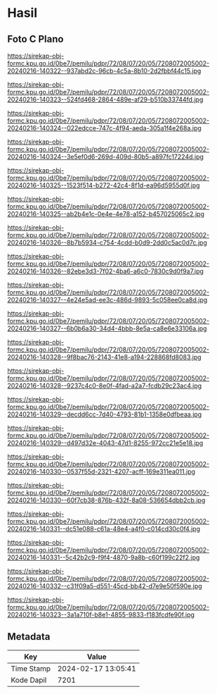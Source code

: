 # Hasil

## Foto C Plano

https://sirekap-obj-formc.kpu.go.id/0be7/pemilu/pdpr/72/08/07/20/05/7208072005002-20240216-140322--937abd2c-96cb-4c5a-8b10-2d2fbbf44c15.jpg

https://sirekap-obj-formc.kpu.go.id/0be7/pemilu/pdpr/72/08/07/20/05/7208072005002-20240216-140323--524fd468-2864-489e-af29-b510b33744fd.jpg

https://sirekap-obj-formc.kpu.go.id/0be7/pemilu/pdpr/72/08/07/20/05/7208072005002-20240216-140324--022edcce-747c-4f94-aeda-305a1f4e268a.jpg

https://sirekap-obj-formc.kpu.go.id/0be7/pemilu/pdpr/72/08/07/20/05/7208072005002-20240216-140324--3e5ef0d6-269d-409d-80b5-a897fc17224d.jpg

https://sirekap-obj-formc.kpu.go.id/0be7/pemilu/pdpr/72/08/07/20/05/7208072005002-20240216-140325--1523f514-b272-42c4-8f1d-ea96d5955d0f.jpg

https://sirekap-obj-formc.kpu.go.id/0be7/pemilu/pdpr/72/08/07/20/05/7208072005002-20240216-140325--ab2b4e1c-0e4e-4e78-a152-b457025065c2.jpg

https://sirekap-obj-formc.kpu.go.id/0be7/pemilu/pdpr/72/08/07/20/05/7208072005002-20240216-140326--8b7b5934-c754-4cdd-b0d9-2dd0c5ac0d7c.jpg

https://sirekap-obj-formc.kpu.go.id/0be7/pemilu/pdpr/72/08/07/20/05/7208072005002-20240216-140326--82ebe3d3-7f02-4ba6-a6c0-7830c9d0f9a7.jpg

https://sirekap-obj-formc.kpu.go.id/0be7/pemilu/pdpr/72/08/07/20/05/7208072005002-20240216-140327--4e24e5ad-ee3c-486d-9893-5c058ee0ca8d.jpg

https://sirekap-obj-formc.kpu.go.id/0be7/pemilu/pdpr/72/08/07/20/05/7208072005002-20240216-140327--6b0b6a30-34d4-4bbb-8e5a-ca8e6e33106a.jpg

https://sirekap-obj-formc.kpu.go.id/0be7/pemilu/pdpr/72/08/07/20/05/7208072005002-20240216-140328--9f8bac76-2143-41e8-a194-228868fd8083.jpg

https://sirekap-obj-formc.kpu.go.id/0be7/pemilu/pdpr/72/08/07/20/05/7208072005002-20240216-140328--9237c4c0-8e0f-4fad-a2a7-fcdb29c23ac4.jpg

https://sirekap-obj-formc.kpu.go.id/0be7/pemilu/pdpr/72/08/07/20/05/7208072005002-20240216-140329--decdd6cc-7d40-4793-81b1-1358e0dfbeaa.jpg

https://sirekap-obj-formc.kpu.go.id/0be7/pemilu/pdpr/72/08/07/20/05/7208072005002-20240216-140329--d497d32e-4043-47d1-8255-972cc21e5e18.jpg

https://sirekap-obj-formc.kpu.go.id/0be7/pemilu/pdpr/72/08/07/20/05/7208072005002-20240216-140330--0537f55d-2321-4207-acff-169e311ea011.jpg

https://sirekap-obj-formc.kpu.go.id/0be7/pemilu/pdpr/72/08/07/20/05/7208072005002-20240216-140330--60f7cb38-876b-432f-8a08-536654dbb2cb.jpg

https://sirekap-obj-formc.kpu.go.id/0be7/pemilu/pdpr/72/08/07/20/05/7208072005002-20240216-140331--dc51e088-c61a-48e4-a4f0-c014cd30c0f4.jpg

https://sirekap-obj-formc.kpu.go.id/0be7/pemilu/pdpr/72/08/07/20/05/7208072005002-20240216-140331--5c42b2c9-f9f4-4870-9a8b-c60f199c22f2.jpg

https://sirekap-obj-formc.kpu.go.id/0be7/pemilu/pdpr/72/08/07/20/05/7208072005002-20240216-140332--c31f09a5-d551-45cd-bb42-d7e9e50f590e.jpg

https://sirekap-obj-formc.kpu.go.id/0be7/pemilu/pdpr/72/08/07/20/05/7208072005002-20240216-140323--3a1a710f-b8e1-4855-9833-f183fcdfe90f.jpg


## Metadata

| Key        | Value               |
| ---------- | ------------------- |
| Time Stamp | 2024-02-17 13:05:41 |
| Kode Dapil | 7201                |



